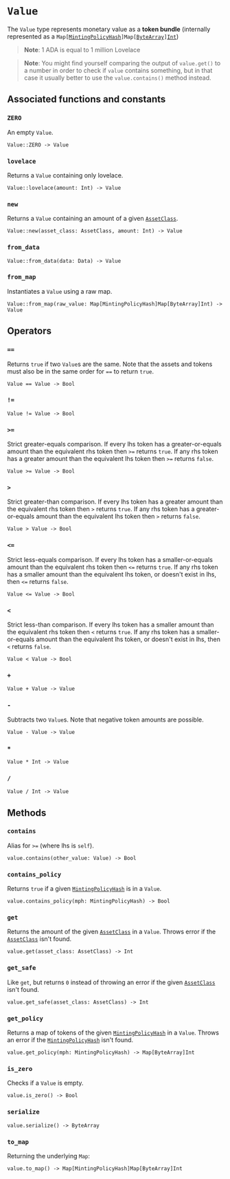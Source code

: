# `Value`

The `Value` type represents monetary value as a **token bundle** (internally represented as a `Map[`[`MintingPolicyHash`](./mintingpolicyhash.md)`]Map[`[`ByteArray`](./bytearray.md)`]`[`Int`](./int.md))

>**Note**: 1 ADA is equal to 1 million Lovelace

>**Note**: You might find yourself comparing the output of `value.get()` to a number in order to check if `value` contains something, but in that case it usually better to use the `value.contains()` method instead.

## Associated functions and constants

### `ZERO`

An empty `Value`.

```helios
Value::ZERO -> Value
```

### `lovelace`

Returns a `Value` containing only lovelace.

```helios
Value::lovelace(amount: Int) -> Value
```

### `new`

Returns a `Value` containing an amount of a given [`AssetClass`](./assetclass.md).

```helios
Value::new(asset_class: AssetClass, amount: Int) -> Value
```

### `from_data`

```helios
Value::from_data(data: Data) -> Value
```

### `from_map`

Instantiates a `Value` using a raw map.

```helios
Value::from_map(raw_value: Map[MintingPolicyHash]Map[ByteArray]Int) -> Value
```

## Operators

### `==`

Returns `true` if two `Value`s are the same. Note that the assets and tokens must also be in the same order for `==` to return `true`.

```helios
Value == Value -> Bool
```

### `!=`

```helios
Value != Value -> Bool
```

### `>=`

Strict greater-equals comparison. If every lhs token has a greater-or-equals amount than the equivalent rhs token then `>=` returns `true`. If any rhs token has a greater amount than the equivalent lhs token then `>=` returns `false`.

```helios
Value >= Value -> Bool
```

### `>`

Strict greater-than comparison. If every lhs token has a greater amount than the equivalent rhs token then `>` returns `true`. If any rhs token has a greater-or-equals amount than the equivalent lhs token then `>` returns `false`.

```helios
Value > Value -> Bool
```

### `<=`

Strict less-equals comparison. If every lhs token has a smaller-or-equals amount than the equivalent rhs token then `<=` returns `true`. If any rhs token has a smaller amount than the equivalent lhs token, or doesn't exist in lhs, then `<=` returns `false`.

```helios
Value <= Value -> Bool
```

### `<`

Strict less-than comparison. If every lhs token has a smaller amount than the equivalent rhs token then `<` returns `true`. If any rhs token has a smaller-or-equals amount than the equivalent lhs token, or doesn't exist in lhs, then `<` returns `false`.

```helios
Value < Value -> Bool
```

### `+`

```helios
Value + Value -> Value
```

### `-`

Subtracts two `Value`s. Note that negative token amounts are possible.

```helios
Value - Value -> Value
```

### `*`

```helios
Value * Int -> Value
```

### `/`

```helios
Value / Int -> Value
```

## Methods

### `contains`

Alias for `>=` (where lhs is `self`).

```helios
value.contains(other_value: Value) -> Bool
```

### `contains_policy`

Returns `true` if a given [`MintingPolicyHash`](./mintingpolicyhash.md) is in a `Value`.

```helios
value.contains_policy(mph: MintingPolicyHash) -> Bool
```

### `get`

Returns the amount of the given [`AssetClass`](./assetclass.md) in a `Value`. Throws error if the [`AssetClass`](./assetclass.md) isn't found.

```helios
value.get(asset_class: AssetClass) -> Int
```

### `get_safe`

Like `get`, but returns `0` instead of throwing an error if the given [`AssetClass`](./assetclass.md) isn't found.

```helios
value.get_safe(asset_class: AssetClass) -> Int
```

### `get_policy`

Returns a map of tokens of the given [`MintingPolicyHash`](./mintingpolicyhash.md) in a `Value`. Throws an error if the [`MintingPolicyHash`](./mintingpolicyhash.md) isn't found.

```helios
value.get_policy(mph: MintingPolicyHash) -> Map[ByteArray]Int
```

### `is_zero`

Checks if a `Value` is empty.

```helios
value.is_zero() -> Bool
```

### `serialize`

```helios
value.serialize() -> ByteArray
```

### `to_map`

Returning the underlying `Map`:

```helios
value.to_map() -> Map[MintingPolicyHash]Map[ByteArray]Int
```